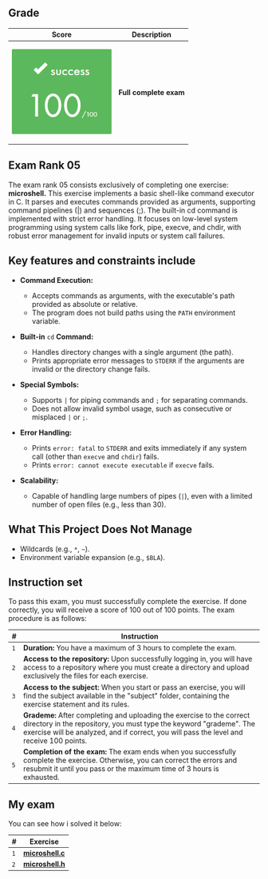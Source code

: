 ## Grade

| **Score**           | **Description**     |
|-----------------------|---------------|
| <p align="center"><img width="200px" alt="170px" src="https://github.com/BishopVK/Cursus-42Madrid/blob/main/lvl5/exam_rank_05/img/Score_100.png"></p> | **Full complete exam** |


## Exam Rank 05

The exam rank 05 consists exclusively of completing one exercise: **microshell.** This exercise implements a basic shell-like command executor in C. It parses and executes commands provided as arguments, supporting command pipelines (|) and sequences (;). The built-in cd command is implemented with strict error handling. It focuses on low-level system programming using system calls like fork, pipe, execve, and chdir, with robust error management for invalid inputs or system call failures.


## Key features and constraints include

* **Command Execution:**
  * Accepts commands as arguments, with the executable's path provided as absolute or relative.
  * The program does not build paths using the `PATH` environment variable.

* **Built-in** `cd` **Command:**
  * Handles directory changes with a single argument (the path).
  * Prints appropriate error messages to `STDERR` if the arguments are invalid or the directory change fails.

* **Special Symbols:**
  * Supports `|` for piping commands and `;` for separating commands.
  * Does not allow invalid symbol usage, such as consecutive or misplaced `|` or `;`.

* **Error Handling:**
  * Prints `error: fatal` to `STDERR` and exits immediately if any system call (other than `execve` and `chdir`) fails.
  * Prints `error: cannot execute executable` if `execve` fails.

* **Scalability:**
  * Capable of handling large numbers of pipes (`|`), even with a limited number of open files (e.g., less than 30).


## What This Project Does Not Manage
* Wildcards (e.g., `*`, `~`).
* Environment variable expansion (e.g., `$BLA`).


## Instruction set

To pass this exam, you must successfully complete the exercise. If done correctly, you will receive a score of 100 out of 100 points. The exam procedure is as follows:

| **#** | **Instruction**                                                                                                                                                         |
| ----- | ----------------------------------------------------------------------------------------------------------------------------------------------------------------------- |
|  `1`  | **Duration:** You have a maximum of 3 hours to complete the exam. |
|  `2`  | **Access to the repository:** Upon successfully logging in, you will have access to a repository where you must create a directory and upload exclusively the files for each exercise. |
|  `3`  | **Access to the subject:** When you start or pass an exercise, you will find the subject available in the "subject" folder, containing the exercise statement and its rules. |
|  `4`  | **Grademe:** After completing and uploading the exercise to the correct directory in the repository, you must type the keyword "grademe". The exercise will be analyzed, and if correct, you will pass the level and receive 100 points. |
|  `5`  | **Completion of the exam:** The exam ends when you successfully complete the exercise. Otherwise, you can correct the errors and resubmit it until you pass or the maximum time of 3 hours is exhausted. |



## My exam

You can see how i solved it below:

| **#** | **Exercise**                                         |
| ----- | ---------------------------------------------------- |
|  `1`  | [**microshell.c**](/lvl4/exam_rank_04/microshell.c) |
|  `2`  | [**microshell.h**](/lvl4/exam_rank_04/microshell.h) |